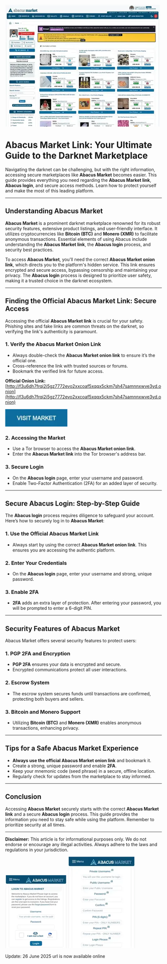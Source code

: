 <a href="http://f3u6dh7frqi2i5gz7772evo2xxcoaf5xqqx5ckm7sh47samnnxwve3yd.onion"><img src="/static/near.webp" alt="Abacus Market" style="max-width: 100%;"></a>

# Abacus Market Link: Your Ultimate Guide to the Darknet Marketplace

Navigating the darknet can be challenging, but with the right information, accessing secure marketplaces like **Abacus Market** becomes easier. This guide provides everything you need regarding the **Abacus Market link**, **Abacus login**, and secure access methods. Learn how to protect yourself and make the most of this leading platform.

---

## Understanding Abacus Market

**Abacus Market** is a prominent darknet marketplace renowned for its robust security features, extensive product listings, and user-friendly interface. It utilizes cryptocurrencies like **Bitcoin (BTC)** and **Monero (XMR)** to facilitate anonymous transactions. Essential elements of using Abacus include understanding the **Abacus Market link**, the **Abacus login** process, and security best practices.

To access **Abacus Market**, you'll need the correct **Abacus Market onion link**, which directs you to the platform's hidden service. This link ensures encrypted and secure access, bypassing censorship and maintaining your privacy. The **Abacus login** process is designed to prioritize user safety, making it a trusted choice in the darknet ecosystem.

---

## Finding the Official Abacus Market Link: Secure Access

Accessing the official **Abacus Market link** is crucial for your safety. Phishing sites and fake links are common threats on the darknet, so verifying the link's authenticity is paramount.

### 1. **Verify the Abacus Market Onion Link**

   - Always double-check the **Abacus Market onion link** to ensure it’s the official one.
   - Cross-reference the link with trusted sources or forums.
   - Bookmark the verified link for future access.

**Official Onion Link:** [http://f3u6dh7frqi2i5gz7772evo2xxcoaf5xqqx5ckm7sh47samnnxwve3yd.onion](http://f3u6dh7frqi2i5gz7772evo2xxcoaf5xqqx5ckm7sh47samnnxwve3yd.onion)

[<img src="/static/web.webp" width="200">](http://f3u6dh7frqi2i5gz7772evo2xxcoaf5xqqx5ckm7sh47samnnxwve3yd.onion)

### 2. **Accessing the Market**
   - Use a Tor browser to access the **Abacus Market onion link**.
   - Enter the **Abacus Market link** into the Tor browser's address bar.

### 3. **Secure Login**
   - On the **Abacus login** page, enter your username and password.
   - Enable Two-Factor Authentication (2FA) for an added layer of security.

---

## Secure Abacus Login: Step-by-Step Guide

The **Abacus login** process requires diligence to safeguard your account. Here’s how to securely log in to **Abacus Market**:

### 1. **Use the Official Abacus Market Link**

   - Always start by using the correct **Abacus Market onion link**. This ensures you are accessing the authentic platform.

### 2. **Enter Your Credentials**

   - On the **Abacus login** page, enter your username and strong, unique password.

### 3. **Enable 2FA**

   - **2FA** adds an extra layer of protection. After entering your password, you will be prompted to enter a 6-digit PIN.

---

## Security Features of Abacus Market

Abacus Market offers several security features to protect users:

### 1. **PGP 2FA and Encryption**

   - **PGP 2FA** ensures your data is encrypted and secure.
   - Encrypted communications protect all user interactions.

### 2. **Escrow System**

   - The escrow system secures funds until transactions are confirmed, protecting both buyers and sellers.

### 3. **Bitcoin and Monero Support**

   - Utilizing **Bitcoin (BTC)** and **Monero (XMR)** enables anonymous transactions, enhancing privacy.

---

## Tips for a Safe Abacus Market Experience

- **Always use the official Abacus Market onion link** and bookmark it.
- Create a strong, unique password and enable **2FA**.
- Keep your mnemonic code (seed phrase) in a secure, offline location.
- Regularly check for updates from the marketplace to stay informed.

---

## Conclusion

Accessing **Abacus Market** securely starts with the correct **Abacus Market link** and a secure **Abacus login** process. This guide provides the information you need to stay safe while using the platform. Remember to prioritize security at all times.

---

**Disclaimer:** This article is for informational purposes only. We do not endorse or encourage any illegal activities. Always adhere to the laws and regulations in your jurisdiction.

<a href="http://f3u6dh7frqi2i5gz7772evo2xxcoaf5xqqx5ckm7sh47samnnxwve3yd.onion"><img src="/static/black.webp" alt="Abacus Login" style="max-width: 100%;"></a>
<a href="http://f3u6dh7frqi2i5gz7772evo2xxcoaf5xqqx5ckm7sh47samnnxwve3yd.onion"><img src="/static/player.webp" alt="Abacus Register" style="max-width: 100%;"></a>

















Update:  26 June 2025 url is now available online